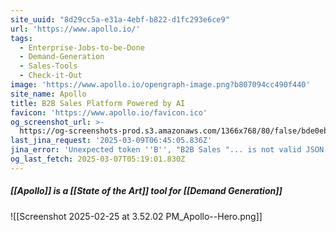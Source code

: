 ```yaml
---
site_uuid: "8d29cc5a-e31a-4ebf-b822-d1fc293e6ce9"
url: 'https://www.apollo.io/'
tags:
  - Enterprise-Jobs-to-be-Done
  - Demand-Generation
  - Sales-Tools
  - Check-it-Out
image: 'https://www.apollo.io/opengraph-image.png?b807094cc490f440'
site_name: Apollo
title: B2B Sales Platform Powered by AI
favicon: 'https://www.apollo.io/favicon.ico'
og_screenshot_url: >-
  https://og-screenshots-prod.s3.amazonaws.com/1366x768/80/false/bde0eb873668124727181f252efb9381732e8c5c61572d76a7742b46ad0cf1bf.jpeg
last_jina_request: '2025-03-09T06:45:05.836Z'
jina_error: 'Unexpected token ''B'', "B2B Sales "... is not valid JSON'
og_last_fetch: 2025-03-07T05:19:01.830Z
---
```

##### [[Apollo]] is a [[State of the Art]] tool for [[Demand Generation]]
![[Screenshot 2025-02-25 at 3.52.02 PM_Apollo--Hero.png]]
